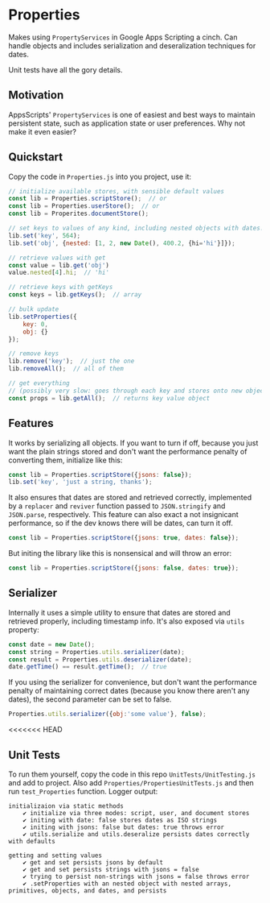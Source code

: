 # Properties

Makes using `PropertyServices` in Google Apps Scripting a cinch. Can handle objects and includes serialization and deseralization techniques for dates. 

Unit tests have all the gory details.

## Motivation

AppsScripts' `PropertyServices` is one of easiest and best ways to maintain persistent state, such as application state or user preferences. Why not make it even easier?

## Quickstart

Copy the code in `Properties.js` into you project, use it:

```js
// initialize available stores, with sensible default values
const lib = Properties.scriptStore();  // or
const lib = Properties.userStore();  // or
const lib = Properites.documentStore();

// set keys to values of any kind, including nested objects with dates!
lib.set('key', 564);
lib.set('obj', {nested: [1, 2, new Date(), 400.2, {hi='hi'}]});

// retrieve values with get
const value = lib.get('obj')
value.nested[4].hi;  // 'hi'

// retrieve keys with getKeys
const keys = lib.getKeys();  // array

// bulk update
lib.setProperties({
    key: 0,
    obj: {}
});

// remove keys
lib.remove('key');  // just the one
lib.removeAll();  // all of them

// get everything
// (possibly very slow: goes through each key and stores onto new object)
const props = lib.getAll();  // returns key value object
```

## Features

It works by serializing all objects. If you want to turn if off, because you just want the plain strings stored and don't want the performance penalty of converting them, initialize like this:

```js
const lib = Properties.scriptStore({jsons: false});
lib.set('key', 'just a string, thanks');
```

It also ensures that dates are stored and retrieved correctly, implemented by a `replacer` and `reviver` function passed to `JSON.stringify` and `JSON.parse`, respectively. This feature can also exact a not insignicant performance, so if the dev knows there will be dates, can turn it off.

```js
const lib = Properties.scriptStore({jsons: true, dates: false});
```

But initing the library like this is nonsensical and will throw an error:

```js
const lib = Properties.scriptStore({jsons: false, dates: true});
```

## Serializer

Internally it uses a simple utility to ensure that dates are stored and retrieved properly, including timestamp info. It's also exposed via `utils` property:

```js
const date = new Date();
const string = Properties.utils.serializer(date);
const result = Properties.utils.deserializer(date);
date.getTime() == result.getTime();  // true
```

If you using the serializer for convenience, but don't want the performance penalty of maintaining correct dates (because you know there aren't any dates), the second parameter can be set to false.

```js
Properties.utils.serializer({obj:'some value'}, false);
```
<<<<<<< HEAD

## Unit Tests

To run them yourself, copy the code in this repo `UnitTests/UnitTesting.js` and add to project. Also add `Properties/PropertiesUnitTests.js` and then run `test_Properties` function. Logger output:

```
initializaion via static methods
	✔ initialize via three modes: script, user, and document stores
	✔ initing with date: false stores dates as ISO strings
	✔ initing with jsons: false but dates: true throws error
	✔ utils.serialize and utils.deseralize persists dates correctly with defaults

getting and setting values
	✔ get and set persists jsons by default
	✔ get and set persists strings with jsons = false
	✔ trying to persist non-strings with jsons = false throws error
	✔ .setProperties with an nested object with nested arrays, primitives, objects, and dates, and persists

```
